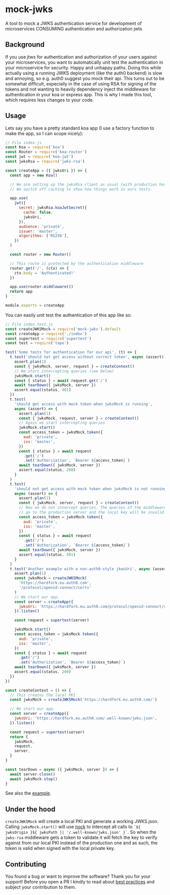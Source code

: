 # mock-jwks

A tool to mock a JWKS authentication service for development of microservices CONSUMING authentication and authorization jwts

## Background

If you use jtws for authentication and authorization of your users against your microservices, you want to automatically unit
test the authentication in your microservice for security. Happy and unhappy paths. Doing this while actually using a running JWKS
deployment (like the auth0 backend) is slow and annoying, so e.g. auth0 suggest you mock their api. This turns out to be
somewhat difficult, especially in the case of using RSA for signing of the tokens and not wanting to heavily dependency inject the middleware for
authentication in your koa or express app. This is why I made this tool, which requires less changes to your code.

## Usage

Lets say you have a pretty standard koa app (I use a factory function to make the app, so I can scope nicely):

```js
// File index.js
const Koa = require('koa')
const Router = require('koa-router')
const jwt = require('koa-jwt')
const jwksRsa = require('jwks-rsa')

const createApp = ({ jwksUri }) => {
  const app = new Koa()

  // We are setting up the jwksRsa client as usual (with production host)
  // We switch off caching to show how things work in ours tests.

  app.use(
    jwt({
      secret: jwksRsa.koaJwtSecret({
        cache: false,
        jwksUri,
      }),
      audience: 'private',
      issuer: 'master',
      algorithms: ['RS256'],
    })
  )

  const router = new Router()

  // This route is protected by the authentication middleware
  router.get('/', (ctx) => {
    ctx.body = 'Authenticated!'
  })

  app.use(router.middleware())
  return app
}

module.exports = createApp
```

You can easily unit test the authentication of this app like so:

```js
// File index.test.js
const createJWKSMock = require('mock-jwks').default
const createApp = require('./index')
const supertest = require('supertest')
const test = require('tape')

test('Some tests for authentication for our api', (t) => {
  t.test('should not get access without correct token', async (assert) => {
    assert.plan(1)
    const { jwksMock, server, request } = createContext()
    // We start intercepting queries (see below)
    jwksMock.start()
    const { status } = await request.get('/')
    await tearDown({ jwksMock, server })
    assert.equal(status, 401)
  })
  t.test(
    'should get access with mock token when jwksMock is running',
    async (assert) => {
      assert.plan(1)
      const { jwksMock, request, server } = createContext()
      // Again we start intercepting queries
      jwksMock.start()
      const access_token = jwksMock.token({
        aud: 'private',
        iss: 'master',
      })
      const { status } = await request
        .get('/')
        .set('Authorization', `Bearer ${access_token}`)
      await tearDown({ jwksMock, server })
      assert.equal(status, 200)
    }
  )
  t.test(
    'should not get access with mock token when jwksMock is not running',
    async (assert) => {
      assert.plan(1)
      const { jwksMock, server, request } = createContext()
      // Now we do not intercept queries. The queries of the middleware for the JKWS will
      // go to the production server and the local key will be invalid.
      const access_token = jwksMock.token({
        aud: 'private',
        iss: 'master',
      })
      const { status } = await request
        .get('/')
        .set('Authorization', `Bearer ${access_token}`)
      await tearDown({ jwksMock, server })
      assert.equal(status, 401)
    }
  )
  t.test('Another example with a non-auth0-style jkwsUri', async (assert) => {
    assert.plan(1)
    const jwksMock = createJWKSMock(
      'https://hardfork.eu.auth0.com',
      '/protocol/openid-connect/certs'
    )
    // We start our app.
    const server = createApp({
      jwksUri: 'https://hardfork.eu.auth0.com/protocol/openid-connect/certs',
    }).listen()

    const request = supertest(server)

    jwksMock.start()
    const access_token = jwksMock.token({
      aud: 'private',
      iss: 'master',
    })
    const { status } = await request
      .get('/')
      .set('Authorization', `Bearer ${access_token}`)
    await tearDown({ jwksMock, server })
    assert.equal(status, 200)
  })
})

const createContext = () => {
  // This creates the local PKI
  const jwksMock = createJWKSMock('https://hardfork.eu.auth0.com/')

  // We start our app.
  const server = createApp({
    jwksUri: 'https://hardfork.eu.auth0.com/.well-known/jwks.json',
  }).listen()

  const request = supertest(server)
  return {
    jwksMock,
    request,
    server,
  }
}

const tearDown = async ({ jwksMock, server }) => {
  await server.close()
  await jwksMock.stop()
}
```

See also the [example](example/).

## Under the hood

`createJWKSMock` will create a local PKI and generate a working JWKS.json. Calling `jwksMock.start()` will use [nock](https://www.npmjs.com/package/nock)
to intercept all calls to `` `${ jwksOrigin }${ jwksPath || '/.well-known/jwks.json' }` ``. So when the `jwks-rsa` middleware gets a token to validate
it will fetch the key to verify against from our local PKI instead of the production one and as such, the token is valid
when signed with the local private key.

## Contributing

You found a bug or want to improve the software? Thank you for your support! Before you open a PR I kindly to read about [best practices](https://eli.thegreenplace.net/2019/how-to-send-good-pull-requests-on-github/) and subject your contribution to them.
